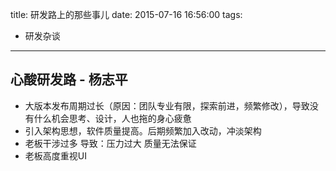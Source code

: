 title: 研发路上的那些事儿
date: 2015-07-16 16:56:00
tags:
- 研发杂谈

---

## 心酸研发路 - 杨志平

- 大版本发布周期过长（原因：团队专业有限，探索前进，频繁修改），导致没有什么机会思考、设计，人也拖的身心疲惫
- 引入架构思想，软件质量提高。后期频繁加入改动，冲淡架构
- 老板干涉过多 导致：压力过大 质量无法保证
- 老板高度重视UI
